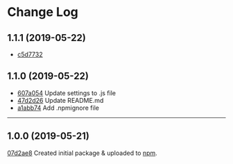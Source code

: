# Change Log

## 1.1.1 (2019-05-22)

-   [c5d7732](https://github.com/geniemouse/prettier-config/commit/c5d7732)

## 1.1.0 (2019-05-22)

-   [607a054](https://github.com/geniemouse/prettier-config/commit/607a054) Update settings to .js file
-   [47d2d26](https://github.com/geniemouse/prettier-config/commit/47d2d26) Update README.md
-   [a1abb74](https://github.com/geniemouse/prettier-config/commit/a1abb74) Add .npmignore file

---

## 1.0.0 (2019-05-21)

[07d2ae8](https://github.com/geniemouse/prettier-config/commit/07d2ae8) Created initial package & uploaded to [npm].

<!-- LINK REFERENCES -->

[npm]: https://www.npmjs.com/package/@geniemouse/prettier-config

<!-- end: LINK REFERENCES -->

